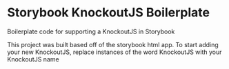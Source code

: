 # Storybook KnockoutJS Boilerplate

Boilerplate code for supporting a KnockoutJS in Storybook

This project was built based off of the storybook html app. To start adding your new KnockoutJS, replace instances of the word KnockoutJS with your KnockoutJS name
